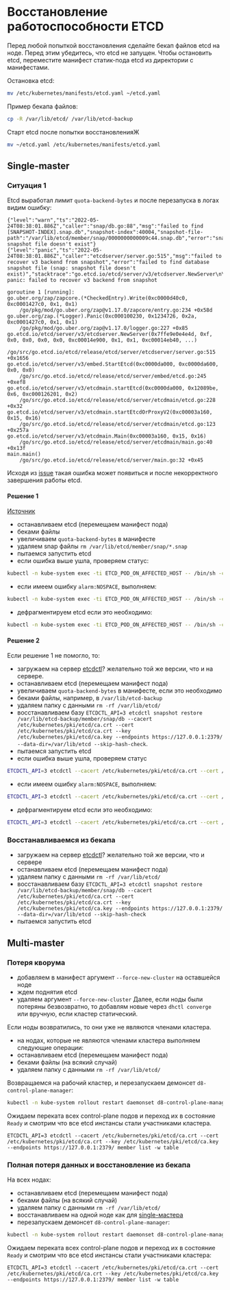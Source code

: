 # Восстановление работоспособности ETCD
Перед любой попыткой восстановления сделайте бекап файлов etcd на ноде.
Перед этим убедитесь, что etcd не запущен. Чтобы остановить etcd, переместите манифест статик-пода
etcd из директории с манифестами.

Остановка etcd:
```bash
mv /etc/kubernetes/manifests/etcd.yaml ~/etcd.yaml
```

Пример бекапа файлов:
```bash
cp -R /var/lib/etcd/ /var/lib/etcd-backup
```

Старт etcd после попытки восстановленияЖ
```bash
mv ~/etcd.yaml /etc/kubernetes/manifests/etcd.yaml
```

## Single-master

### Ситуация 1
Etcd выработал лимит `quota-backend-bytes` и после перезапуска в логах видим ошибку:
```
{"level":"warn","ts":"2022-05-24T08:38:01.886Z","caller":"snap/db.go:88","msg":"failed to find [SNAPSHOT-INDEX].snap.db","snapshot-index":40004,"snapshot-file-path":"/var/lib/etcd/member/snap/0000000000009c44.snap.db","error":"snap: snapshot file doesn't exist"}
{"level":"panic","ts":"2022-05-24T08:38:01.886Z","caller":"etcdserver/server.go:515","msg":"failed to recover v3 backend from snapshot","error":"failed to find database snapshot file (snap: snapshot file doesn't exist)","stacktrace":"go.etcd.io/etcd/server/v3/etcdserver.NewServer\n\t/go/src/go.etcd.io/etcd/release/etcd/server/etcdserver/server.go:515\ngo.etcd.io/etcd/server/v3/embed.StartEtcd\n\t/go/src/go.etcd.io/etcd/release/etcd/server/embed/etcd.go:245\ngo.etcd.io/etcd/server/v3/etcdmain.startEtcd\n\t/go/src/go.etcd.io/etcd/release/etcd/server/etcdmain/etcd.go:228\ngo.etcd.io/etcd/server/v3/etcdmain.startEtcdOrProxyV2\n\t/go/src/go.etcd.io/etcd/release/etcd/server/etcdmain/etcd.go:123\ngo.etcd.io/etcd/server/v3/etcdmain.Main\n\t/go/src/go.etcd.io/etcd/release/etcd/server/etcdmain/main.go:40\nmain.main\n\t/go/src/go.etcd.io/etcd/release/etcd/server/main.go:32\nruntime.main\n\t/go/gos/go1.16.15/src/runtime/proc.go:225"}
panic: failed to recover v3 backend from snapshot

goroutine 1 [running]:
go.uber.org/zap/zapcore.(*CheckedEntry).Write(0xc0000d40c0, 0xc0001427c0, 0x1, 0x1)
	/go/pkg/mod/go.uber.org/zap@v1.17.0/zapcore/entry.go:234 +0x58d
go.uber.org/zap.(*Logger).Panic(0xc000100230, 0x1234726, 0x2a, 0xc0001427c0, 0x1, 0x1)
	/go/pkg/mod/go.uber.org/zap@v1.17.0/logger.go:227 +0x85
go.etcd.io/etcd/server/v3/etcdserver.NewServer(0x7ffe9e0e4e4d, 0xf, 0x0, 0x0, 0x0, 0x0, 0xc00014e900, 0x1, 0x1, 0xc00014eb40, ...)
	/go/src/go.etcd.io/etcd/release/etcd/server/etcdserver/server.go:515 +0x1656
go.etcd.io/etcd/server/v3/embed.StartEtcd(0xc0000da000, 0xc0000da600, 0x0, 0x0)
	/go/src/go.etcd.io/etcd/release/etcd/server/embed/etcd.go:245 +0xef8
go.etcd.io/etcd/server/v3/etcdmain.startEtcd(0xc0000da000, 0x12089be, 0x6, 0xc000126201, 0x2)
	/go/src/go.etcd.io/etcd/release/etcd/server/etcdmain/etcd.go:228 +0x32
go.etcd.io/etcd/server/v3/etcdmain.startEtcdOrProxyV2(0xc00003a160, 0x15, 0x16)
	/go/src/go.etcd.io/etcd/release/etcd/server/etcdmain/etcd.go:123 +0x257a
go.etcd.io/etcd/server/v3/etcdmain.Main(0xc00003a160, 0x15, 0x16)
	/go/src/go.etcd.io/etcd/release/etcd/server/etcdmain/main.go:40 +0x13f
main.main()
	/go/src/go.etcd.io/etcd/release/etcd/server/main.go:32 +0x45
```
Исходя из [issue](https://github.com/etcd-io/etcd/issues/11949) такая ошибка может появиться и после некорректного завершения работы etcd.

#### Решение 1
[Источник](https://github.com/etcd-io/etcd/issues/11949#issuecomment-1029906679)
- останавливаем etcd (перемещаем манифест пода)
- беками файлы
- увеличиваем `quota-backend-bytes` в манифесте
- удаляем snap файлы `rm /var/lib/etcd/member/snap/*.snap`
- пытаемся запустить etcd
- если ошибка выше ушла, проверяем статус:
```bash
kubectl -n kube-system exec -ti ETCD_POD_ON_AFFECTED_HOST -- /bin/sh -c 'ETCDCTL_API=3 etcdctl --cacert /etc/kubernetes/pki/etcd/ca.crt --cert /etc/kubernetes/pki/etcd/ca.crt --key /etc/kubernetes/pki/etcd/ca.key --endpoints https://127.0.0.1:2379/ endpoint status -w table'
```
- если имеем ошибку `alarm:NOSPACE`, выполняем:
```bash
kubectl -n kube-system exec -ti ETCD_POD_ON_AFFECTED_HOST -- /bin/sh -c 'ETCDCTL_API=3 etcdctl --cacert /etc/kubernetes/pki/etcd/ca.crt --cert /etc/kubernetes/pki/etcd/ca.crt --key /etc/kubernetes/pki/etcd/ca.key --endpoints https://127.0.0.1:2379/ alarm disarm'
```
- дефрагментируем etcd если это необходимо:
```bash
kubectl -n kube-system exec -ti ETCD_POD_ON_AFFECTED_HOST -- /bin/sh -c 'ETCDCTL_API=3 etcdctl --cacert /etc/kubernetes/pki/etcd/ca.crt --cert /etc/kubernetes/pki/etcd/ca.crt --key /etc/kubernetes/pki/etcd/ca.key --endpoints https://127.0.0.1:2379/ defrag --command-timeout=60s'
```

#### Решение 2
Если решение 1 не помогло, то:
- загружаем на сервер [etcdctl](https://github.com/etcd-io/etcd/releases)? желательно той же версии, что и на сервере.
- останавливаем etcd (перемещаем манифест пода)
- увеличиваем `quota-backend-bytes` в манифесте, если это необходимо
- беками файлы, например, в `/var/lib/etcd-backup`
- удаляем папку c данными `rm -rf /var/lib/etcd/`
- восстанавливаем базу `ETCDCTL_API=3 etcdctl snapshot restore /var/lib/etcd-backup/member/snap/db --cacert /etc/kubernetes/pki/etcd/ca.crt --cert /etc/kubernetes/pki/etcd/ca.crt --key /etc/kubernetes/pki/etcd/ca.key --endpoints https://127.0.0.1:2379/  --data-dir=/var/lib/etcd --skip-hash-check`.
- пытаемся запустить etcd
- если ошибка выше ушла, проверяем статус
```bash
ETCDCTL_API=3 etcdctl --cacert /etc/kubernetes/pki/etcd/ca.crt --cert /etc/kubernetes/pki/etcd/ca.crt --key /etc/kubernetes/pki/etcd/ca.key --endpoints https://127.0.0.1:2379/ endpoint status -w table
```
- если имеем ошибку `alarm:NOSPACE`, выполняем:
```bash
ETCDCTL_API=3 etcdctl --cacert /etc/kubernetes/pki/etcd/ca.crt --cert /etc/kubernetes/pki/etcd/ca.crt --key /etc/kubernetes/pki/etcd/ca.key --endpoints https://127.0.0.1:2379/ alarm disarm
```
- дефрагментируем etcd если это необходимо:
```bash
ETCDCTL_API=3 etcdctl --cacert /etc/kubernetes/pki/etcd/ca.crt --cert /etc/kubernetes/pki/etcd/ca.crt --key /etc/kubernetes/pki/etcd/ca.key --endpoints https://127.0.0.1:2379/ defrag --command-timeout=60s
```

### Восстанавливаемся из бекапа
- загружаем на сервер [etcdctl](https://github.com/etcd-io/etcd/releases)? желательно той же версии, что и сервере
- останавливаем etcd (перемещаем манифест пода)
- удаляем папку c данными `rm -rf /var/lib/etcd/`
- восстанавливаем базу `ETCDCTL_API=3 etcdctl snapshot restore /var/lib/etcd-backup/member/snap/db --cacert /etc/kubernetes/pki/etcd/ca.crt --cert /etc/kubernetes/pki/etcd/ca.crt --key /etc/kubernetes/pki/etcd/ca.key --endpoints https://127.0.0.1:2379/  --data-dir=/var/lib/etcd --skip-hash-check`
- пытаемся запустить etcd

## Multi-master

### Потеря кворума
- добавляем в манифест аргумент `--force-new-cluster` на оставшейся ноде
- ждем поднятия etcd
- удаляем аргумент `--force-new-cluster`
Далее, если ноды были потеряны безвозвратно, то добавлям новые через `dhctl converge` или вручную, если кластер статический.

Если ноды возвратились, то они уже не являются членами кластера.
- на нодах, которые не являются членами кластера выполняем следующие операции:
- останавливаем etcd (перемещаем манифест пода)
- беками файлы (на всякий случай)
- удаляем папку c данными `rm -rf /var/lib/etcd/`

Возвращаемся на рабочий кластер, и перезапускаем демонсет `d8-control-plane-manager`:
```bash
kubectl -n kube-system rollout restart daemonset d8-control-plane-manager
```
Ожидаем переката всех control-plane подов и переход их в состояние `Ready` и смотрим что все etcd инстансы стали участниками кластера.
```
ETCDCTL_API=3 etcdctl --cacert /etc/kubernetes/pki/etcd/ca.crt --cert /etc/kubernetes/pki/etcd/ca.crt --key /etc/kubernetes/pki/etcd/ca.key --endpoints https://127.0.0.1:2379/ member list -w table
```
### Полная потеря данных и восстановление из бекапа

На всех нодах:
- останавливаем etcd (перемещаем манифест пода)
- беками файлы (на всякий случай)
- удаляем папку c данными `rm -rf /var/lib/etcd/`
- восстанавливаем на одной ноде как для [single-мастера](#восстанавливаемся-из-бекапа)
- перезапускаем демонсет `d8-control-plane-manager`:
```bash
kubectl -n kube-system rollout restart daemonset d8-control-plane-manager
```
Ожидаем переката всех control-plane подов и переход их в состояние `Ready` и смотрим что все etcd инстансы стали участниками кластера:
```
ETCDCTL_API=3 etcdctl --cacert /etc/kubernetes/pki/etcd/ca.crt --cert /etc/kubernetes/pki/etcd/ca.crt --key /etc/kubernetes/pki/etcd/ca.key --endpoints https://127.0.0.1:2379/ member list -w table
```
